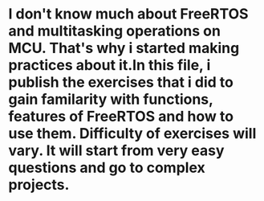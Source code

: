 # I don't know much about FreeRTOS and multitasking operations on MCU. That's why i started making practices about it.In this file, i publish the exercises that i did to gain familarity with functions, features of FreeRTOS and how to use them. Difficulty of exercises will vary. It will start from very easy questions and go to complex projects.  
